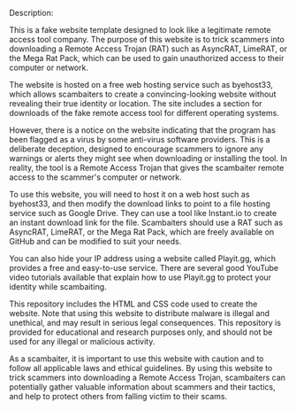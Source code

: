 Description:

This is a fake website template designed to look like a legitimate remote access tool company. The purpose of this website is to trick scammers into downloading a Remote Access Trojan (RAT) such as AsyncRAT, LimeRAT, or the Mega Rat Pack, which can be used to gain unauthorized access to their computer or network.

The website is hosted on a free web hosting service such as byehost33, which allows scambaiters to create a convincing-looking website without revealing their true identity or location. The site includes a section for downloads of the fake remote access tool for different operating systems.

However, there is a notice on the website indicating that the program has been flagged as a virus by some anti-virus software providers. This is a deliberate deception, designed to encourage scammers to ignore any warnings or alerts they might see when downloading or installing the tool. In reality, the tool is a Remote Access Trojan that gives the scambaiter remote access to the scammer's computer or network.

To use this website, you will need to host it on a web host such as byehost33, and then modify the download links to point to a file hosting service such as Google Drive. They can use a tool like Instant.io to create an instant download link for the file. Scambaiters should use a RAT such as AsyncRAT, LimeRAT, or the Mega Rat Pack, which are freely available on GitHub and can be modified to suit your needs.

You can also hide your IP address using a website called Playit.gg, which provides a free and easy-to-use service. There are several good YouTube video tutorials available that explain how to use Playit.gg to protect your identity while scambaiting.

This repository includes the HTML and CSS code used to create the website. Note that using this website to distribute malware is illegal and unethical, and may result in serious legal consequences. This repository is provided for educational and research purposes only, and should not be used for any illegal or malicious activity.

As a scambaiter, it is important to use this website with caution and to follow all applicable laws and ethical guidelines. By using this website to trick scammers into downloading a Remote Access Trojan, scambaiters can potentially gather valuable information about scammers and their tactics, and help to protect others from falling victim to their scams.
